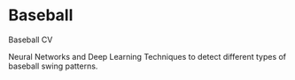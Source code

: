 # Baseball
Baseball CV

Neural Networks and Deep Learning Techniques to detect different types of baseball swing patterns. 

